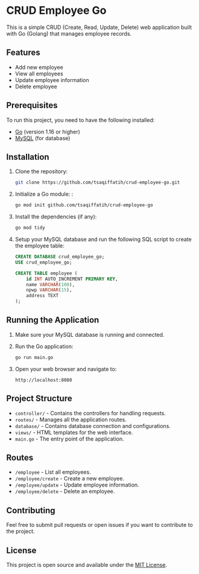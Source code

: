
# CRUD Employee Go

This is a simple CRUD (Create, Read, Update, Delete) web application built with Go (Golang) that manages employee records.

## Features

- Add new employee
- View all employees
- Update employee information
- Delete employee

## Prerequisites

To run this project, you need to have the following installed:

- [Go](https://golang.org/doc/install) (version 1.16 or higher)
- [MySQL](https://dev.mysql.com/downloads/mysql/) (for database)

## Installation

1. Clone the repository:

   ```bash
   git clone https://github.com/tsaqiffatih/crud-employee-go.git
   ```

2. Initialize a Go module: :

   ```bash
   go mod init github.com/tsaqiffatih/crud-employee-go
   ```

3. Install the dependencies (if any):

   ```bash
   go mod tidy
   ```

4. Setup your MySQL database and run the following SQL script to create the employee table:

   ```sql
   CREATE DATABASE crud_employee_go;
   USE crud_employee_go;

   CREATE TABLE employee (
       id INT AUTO_INCREMENT PRIMARY KEY,
       name VARCHAR(100),
       npwp VARCHAR(15),
       address TEXT
   );
   ```

## Running the Application

1. Make sure your MySQL database is running and connected.

2. Run the Go application:

   ```bash
   go run main.go
   ```

3. Open your web browser and navigate to:

   ```
   http://localhost:8080
   ```

## Project Structure

- `controller/` - Contains the controllers for handling requests.
- `routes/` - Manages all the application routes.
- `database/` - Contains database connection and configurations.
- `views/` - HTML templates for the web interface.
- `main.go` - The entry point of the application.

## Routes

- `/employee` - List all employees.
- `/employee/create` - Create a new employee.
- `/employee/update` - Update employee information.
- `/employee/delete` - Delete an employee.

## Contributing

Feel free to submit pull requests or open issues if you want to contribute to the project.

## License

This project is open source and available under the [MIT License](LICENSE).
